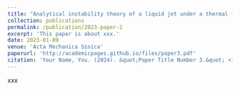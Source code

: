 ```yaml
---
title: "Analytical instability theory of a liquid jet under a thermal field"
collection: publications
permalink: /publication/2023-paper-2
excerpt: 'This paper is about xxx.'
date: 2023-01-09
venue: 'Acta Mechanica Sinica'
paperurl: 'http://academicpages.github.io/files/paper3.pdf'
citation: 'Your Name, You. (2024). &quot;Paper Title Number 3.&quot; <i>GitHub Journal of Bugs</i>. 1(3).'
---
```

xxx
